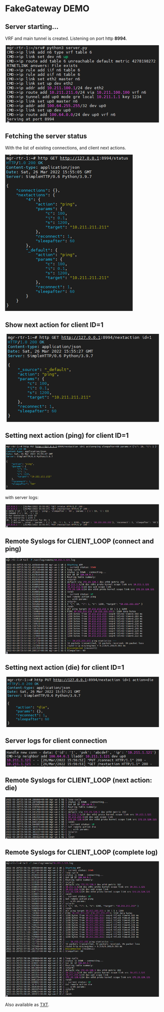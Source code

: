 # FakeGateway DEMO

## Server starting...
VRF and main tunnel is created. Listening on port http **8994**.

![image](./demo/2022-03-26-16-54-54.png)

## Fetching the server status
With the list of existing connections, and client next actions.

![image](./demo/2022-03-26-16-55-12.png)

## Show next action for client ID=1

![image](./demo/2022-03-26-16-55-33.png)

## Setting next action (ping) for client ID=1

![image](./demo/2022-03-26-16-55-53.png)

with server logs:

![image](./demo/2022-03-26-16-56-04.png)

## Remote Syslogs for CLIENT_LOOP (connect and ping)

![image](./demo/2022-03-26-16-57-12.png)

## Setting next action (die) for client ID=1

![image](./demo/2022-03-26-16-57-26.png)

## Server logs for client connection

![image](./demo/2022-03-26-16-58-00.png)

## Remote Syslogs for CLIENT_LOOP (next action: die)

![image](./demo/2022-03-26-16-58-33.png)

## Remote Syslogs for CLIENT_LOOP (complete log)

![image](./demo/2022-03-26-16-58-39.png)

Also available as [TXT](./demo/complete_log.txt).
